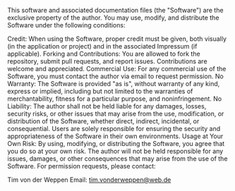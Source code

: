 This software and associated documentation files (the "Software") are the exclusive property of the author. You may use, modify, and distribute the Software under the following conditions:

Credit: When using the Software, proper credit must be given, both visually (in the application or project) and in the associated Impressum (if applicable).
Forking and Contributions: You are allowed to fork the repository, submit pull requests, and report issues. Contributions are welcome and appreciated.
Commercial Use: For any commercial use of the Software, you must contact the author via email to request permission.
No Warranty: The Software is provided "as is", without warranty of any kind, express or implied, including but not limited to the warranties of merchantability, fitness for a particular purpose, and noninfringement.
No Liability: The author shall not be held liable for any damages, losses, security risks, or other issues that may arise from the use, modification, or distribution of the Software, whether direct, indirect, incidental, or consequential. Users are solely responsible for ensuring the security and appropriateness of the Software in their own environments.
Usage at Your Own Risk: By using, modifying, or distributing the Software, you agree that you do so at your own risk. The author will not be held responsible for any issues, damages, or other consequences that may arise from the use of the Software.
For permission requests, please contact:

Tim von der Weppen
Email: tim.vonderweppen@web.de
